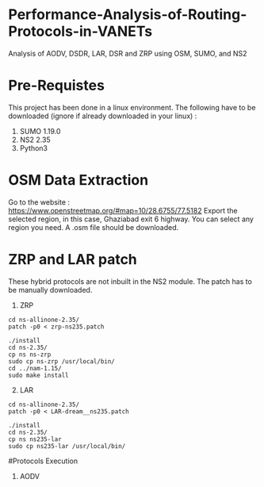 # Performance-Analysis-of-Routing-Protocols-in-VANETs
Analysis of AODV, DSDR, LAR, DSR and ZRP using OSM, SUMO, and NS2

# Pre-Requistes 
This project has been done in a linux environment. 
The following have to be downloaded (ignore if already downloaded in your linux) :
  1) SUMO 1.19.0
  2) NS2 2.35
  3) Python3

# OSM Data Extraction
Go to the website : https://www.openstreetmap.org/#map=10/28.6755/77.5182
Export the selected region, in this case, Ghaziabad exit 6 highway. You can select any region you need.
A .osm file should be downloaded. 

# ZRP and LAR patch
These hybrid protocols are not inbuilt in the NS2 module. The patch has to be manually downloaded. 
1) ZRP
```
cd ns-allinone-2.35/
patch -p0 < zrp-ns235.patch
```
```
./install
cd ns-2.35/
cp ns ns-zrp
sudo cp ns-zrp /usr/local/bin/
cd ../nam-1.15/
sudo make install
```
2) LAR 
```
cd ns-allinone-2.35/
patch -p0 < LAR-dream__ns235.patch
```
```
./install
cd ns-2.35/
cp ns ns235-lar
sudo cp ns235-lar /usr/local/bin/
```

#Protocols Execution
1) AODV
   
